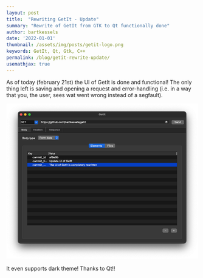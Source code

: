 ```yaml
---
layout: post
title:  "Rewriting GetIt - Update"
summary: "Rewrite of GetIt from GTK to Qt functionally done"
author: bartkessels
date: '2022-01-01'
thumbnail: /assets/img/posts/getit-logo.png
keywords: GetIt, Qt, Gtk, C++
permalink: /blog/getit-rewrite-update/
usemathjax: true
---
```


As of today (february 21st) the UI of GetIt is done and functional! The only thing left
is saving and opening a request and error-handling (i.e. in a way that you, the user, sees
wat went wrong instead of a segfault).

![New GetIt UI](/assets/img/posts/getit.png)

It even supports dark theme! Thanks to Qt!!